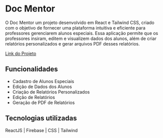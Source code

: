 
# Doc Mentor

O Doc Mentor um projeto desenvolvido em React e Tailwind CSS, criado com o objetivo de fornecer uma plataforma intuitiva e eficiente para professores gerenciarem alunos especiais. Essa aplicação permite que os professores insiram, editem e visualizem dados dos alunos, além de criar relatórios personalizados e gerar arquivos PDF desses relatórios.
 
 [Link do Projeto](https://docmentor.wagnerluiz.tech/)

## Funcionalidades

- Cadastro de Alunos Especiais
- Edição de Dados dos Alunos
- Criação de Relatórios Personalizados
- Edição de Relatórios
- Geração de PDF de Relatórios



## Tecnologias utilizadas

ReactJS | Firebase | CSS | Tailwind 

